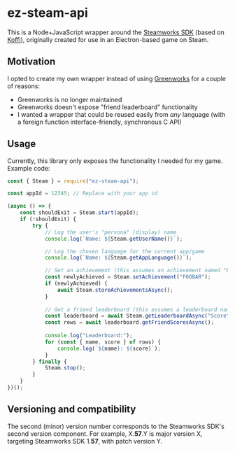 # ez-steam-api
This is a Node+JavaScript wrapper around the [Steamworks SDK](https://partner.steamgames.com/doc/sdk) (based on [Koffi](https://koffi.dev/)), originally created for use in an Electron-based game on Steam.

## Motivation
I opted to create my own wrapper instead of using [Greenworks](https://github.com/greenheartgames/greenworks) for a couple of reasons:

* Greenworks is no longer maintained
* Greenworks doesn't expose "friend leaderboard" functionality
* I wanted a wrapper that could be reused easily from *any* language (with a foreign function interface-friendly, synchronous C API)

## Usage
Currently, this library only exposes the functionality I needed for my game. Example code:

```js
const { Steam } = require("ez-steam-api");

const appId = 12345; // Replace with your app id

(async () => {
    const shouldExit = Steam.start(appId);
    if (!shouldExit) {
        try {
            // Log the user's "persona" (display) name
            console.log(`Name: ${Steam.getUserName()}`);

            // Log the chosen language for the current app/game
            console.log(`Name: ${Steam.getAppLanguage()}`);

            // Set an achievement (this assumes an achievement named "FOOBAR" exists for the app)
            const newlyAchieved = Steam.setAchievement("FOOBAR");
            if (newlyAchieved) {
                await Steam.storeAchievementsAsync();
            }
    
            // Get a friend leaderboard (this assumes a leaderboard named "Score" exists for the app)
            const leaderboard = await Steam.getLeaderboardAsync("Score");
            const rows = await leaderboard.getFriendScoresAsync();
    
            console.log("Leaderboard:");
            for (const { name, score } of rows) {
                console.log(`${name}: ${score}`);
            }
        } finally {
            Steam.stop();
        }
    }
})();
```

## Versioning and compatibility
The second (minor) version number corresponds to the Steamworks SDK's second version component. For example, X.**57**.Y is major version X, targeting Steamworks SDK 1.**57**, with patch version Y.
